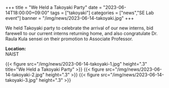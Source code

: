+++
title = "We Held a Takoyaki Party"
date = "2023-06-14T18:00:00+09:00"
tags = ["takoyaki"]
categories = ["news","SE Lab event"]
banner = "/img/news/2023-06-14-takoyaki.jpg"
+++

We held Takoyaki party to celebrate the arrival of our new interns, bid farewell to our current interns returning home, and also congratulate Dr. Raula Kula sensei on their promotion to Associate Professor.

**Location:** <br>
NAIST

{{< figure src="/img/news/2023-06-14-takoyaki-1.jpg" height=".3" title="We Held a Takoyaki Party" >}}
{{< figure src="/img/news/2023-06-14-takoyaki-2.jpg" height=".3" >}}
{{< figure src="/img/news/2023-06-14-takoyaki-3.jpg" height=".3" >}}

